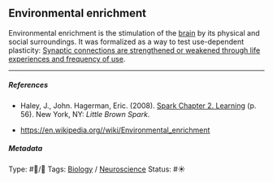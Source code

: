 ## Environmental enrichment

Environmental enrichment is the stimulation of the [brain](Brain.md) by its physical and social surroundings. It was formalized as a way to test use-dependent plasticity: [Synaptic connections are strengthened or weakened through life experiences and frequency of use](Synaptic%20connections%20are%20strengthened%20or%20weakened%20through%20life%20experiences%20and%20frequency%20of%20use.md). 

---

##### References

* Haley, J., John. Hagerman, Eric. (2008). [Spark Chapter 2. Learning](Spark%20Chapter%202.%20Learning.md)  (p. 56). New York, NY: *Little Brown Spark*.

* https://en.wikipedia.org//wiki/Environmental_enrichment

##### Metadata

Type: #🔵/🔵 
Tags: [Biology]() / [Neuroscience](Neuroscience.md) 
Status: #☀️ 
